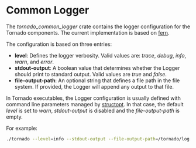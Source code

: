 # Common Logger

The *tornado_common_logger* crate contains the logger configuration for the Tornado components.
The current implementation is based on [fern](https://github.com/daboross/fern).

The configuration is based on three entries:
- __level__:  Defines the logger verbosity. Valid values are: *trace*, *debug*, *info*, *warn*, and *error*.
- __stdout-output__:  A boolean value that determines whether the Logger should print to standard output.
  Valid values are *true* and *false*.
- __file-output-path__:  An optional string that defines a file path in the file system. If
  provided, the Logger will append any output to that file.

In Tornado executables, the Logger configuration is usually defined with command line parameters
managed by [structopt](https://github.com/TeXitoi/structopt). In that case, the default _level_
is set to _warn_, _stdout-output_ is disabled and the _file-output-path_ is empty.

For example:
```bash
./tornado --level=info --stdout-output --file-output-path=/tornado/log
```
